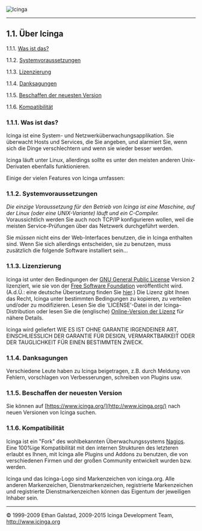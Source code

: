  ![Icinga](../images/logofullsize.png "Icinga") 

* * * * *

1.1. Über Icinga
----------------

1.1.1. [Was ist das?](about.md#whatsicinga)

1.1.2. [Systemvoraussetzungen](about.md#system_requirements)

1.1.3. [Lizenzierung](about.md#licensing)

1.1.4. [Danksagungen](about.md#acknowledgements)

1.1.5. [Beschaffen der neuesten Version](about.md#downloading)

1.1.6. [Kompatibilität](about.md#compatibility)

### 1.1.1. Was ist das?

Icinga ist eine System- und Netzwerküberwachungsapplikation. Sie
überwacht Hosts und Services, die Sie angeben, und alarmiert Sie, wenn
sich die Dinge verschlechtern und wenn sie wieder besser werden.

Icinga läuft unter Linux, allerdings sollte es unter den meisten anderen
Unix-Derivaten ebenfalls funktionieren.

Einige der vielen Features von Icinga umfassen:












### 1.1.2. Systemvoraussetzungen

*Die einzige Voraussetzung für den Betrieb von Icinga ist eine Maschine,
auf der Linux (oder eine UNIX-Variante) läuft und ein C-Compiler.*
Voraussichtlich werden Sie auch noch TCP/IP konfigurieren wollen, weil
die meisten Service-Prüfungen über das Netzwerk durchgeführt werden.

Sie *müssen* nicht eins der Web-Interfaces benutzen, die in Icinga
enthalten sind. Wenn Sie sich allerdings entscheiden, sie zu benutzen,
muss zusätzlich die folgende Software installiert sein...




### 1.1.3. Lizenzierung

Icinga ist unter den Bedingungen der [GNU General Public
License](http://www.gnu.org/copyleft/gpl.md) Version 2 lizenziert, wie
sie von der [Free Software Foundation](http://www.fsf.org/)
veröffentlicht wird. (A.d.Ü.: eine deutsche Übersetzung finden Sie
[hier](http://www.gnu.de//documents/gpl-2.0.de.md).) Die Lizenz gibt
Ihnen das Recht, Icinga unter bestimmten Bedingungen zu kopieren, zu
verteilen und/oder zu modifizieren. Lesen Sie die 'LICENSE'-Datei in der
Icinga-Distribution oder lesen Sie die (englische) [Online-Version der
Lizenz](http://www.gnu.org/copyleft/gpl.md) für nähere Details.

Icinga wird geliefert WIE ES IST OHNE GARANTIE IRGENDEINER ART,
EINSCHLIESSLICH DER GARANTIE FÜR DESIGN, VERMARKTBARKEIT ODER DER
TAUGLICHKEIT FÜR EINEN BESTIMMTEN ZWECK.

### 1.1.4. Danksagungen

Verschiedene Leute haben zu Icinga beigetragen, z.B. durch Meldung von
Fehlern, vorschlagen von Verbesserungen, schreiben von Plugins usw.

### 1.1.5. Beschaffen der neuesten Version

Sie können auf [https://www.icinga.org/](http://www.icinga.org/) nach
neuen Versionen von Icinga suchen.

### 1.1.6. Kompatibilität

Icinga ist ein "Fork" des wohlbekannten Überwachungssystems
[Nagios](http://www.nagios.org/). Eine 100%ige Kompatibilität mit den
internen Strukturen des letzteren erlaubt es Ihnen, mit Icinga alle
Plugins und Addons zu benutzen, die von verschiedenen Firmen und der
großen Community entwickelt wurden bzw. werden.

Icinga und das Icinga-Logo sind Markenzeichen von icinga.org. Alle
anderen Markenzeichen, Dienstmarkenzeichen, registrierte Markenzeichen
und registrierte Dienstmarkenzeichen können das Eigentum der jeweiligen
Inhaber sein.

* * * * *


© 1999-2009 Ethan Galstad, 2009-2015 Icinga Development Team,
http://www.icinga.org
